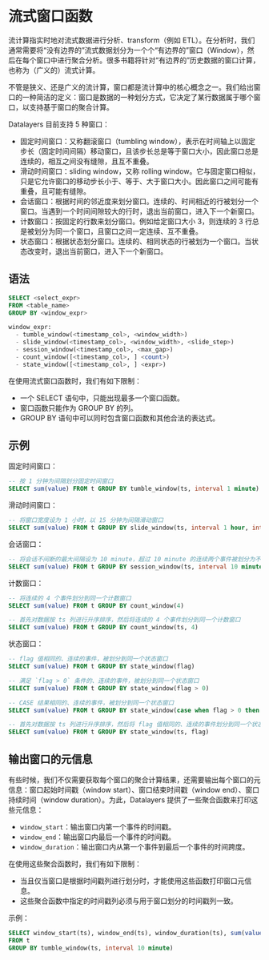 # 流式窗口函数

流计算指实时地对流式数据进行分析、transform（例如 ETL）。在分析时，我们通常需要将“没有边界的”流式数据划分为一个个“有边界的”窗口（Window），然后在每个窗口中进行聚合分析。很多书籍将针对“有边界的”历史数据的窗口计算，也称为（广义的）流式计算。

不管是狭义、还是广义的流计算，窗口都是流计算中的核心概念之一。我们给出窗口的一种简洁的定义：窗口是数据的一种划分方式，它决定了某行数据属于哪个窗口，以支持基于窗口的聚合计算。

Datalayers 目前支持 5 种窗口：

- 固定时间窗口：又称翻滚窗口（tumbling window），表示在时间轴上以固定步长（固定时间间隔）移动窗口，且该步长总是等于窗口大小，因此窗口总是连续的，相互之间没有缝隙，且互不重叠。
- 滑动时间窗口：sliding window，又称 rolling window。它与固定窗口相似，只是它允许窗口的移动步长小于、等于、大于窗口大小。因此窗口之间可能有重叠，且可能有缝隙。
- 会话窗口：根据时间的邻近度来划分窗口。连续的、时间相近的行被划分一个窗口。当遇到一个时间间隙较大的行时，退出当前窗口，进入下一个新窗口。
- 计数窗口：按固定的行数来划分窗口。例如给定窗口大小 3，则连续的 3 行总是被划分为同一个窗口，且窗口之间一定连续、互不重叠。
- 状态窗口：根据状态划分窗口。连续的、相同状态的行被划为一个窗口。当状态改变时，退出当前窗口，进入下一个新窗口。

## 语法

```sql
SELECT <select_expr>
FROM <table_name>
GROUP BY <window_expr>

window_expr:
  - tumble_window(<timestamp_col>, <window_width>)
  - slide_window(<timestamp_col>, <window_width>, <slide_step>)
  - session_window(<timestamp_col>, <max_gap>)
  - count_window([<timestamp_col>, ] <count>)
  - state_window([<timestamp_col>, ] <expr>)
```

在使用流式窗口函数时，我们有如下限制：

- 一个 SELECT 语句中，只能出现最多一个窗口函数。
- 窗口函数只能作为 GROUP BY 的列。
- GROUP BY 语句中可以同时包含窗口函数和其他合法的表达式。

## 示例

固定时间窗口：

```sql
-- 按 1 分钟为间隔划分固定时间窗口
SELECT sum(value) FROM t GROUP BY tumble_window(ts, interval 1 minute)
```

滑动时间窗口：

```sql
-- 将窗口宽度设为 1 小时，以 15 分钟为间隔滑动窗口
SELECT sum(value) FROM t GROUP BY slide_window(ts, interval 1 hour, interval 15 minute)
```

会话窗口：

```sql
-- 将会话不间断的最大间隔设为 10 minute，超过 10 minute 的连续两个事件被划分为不同的会话，反之则划分为同一个会话
SELECT sum(value) FROM t GROUP BY session_window(ts, interval 10 minute)
```

计数窗口：

```sql
-- 将连续的 4 个事件划分到同一个计数窗口
SELECT sum(value) FROM t GROUP BY count_window(4)

-- 首先对数据按 ts 列进行升序排序，然后将连续的 4 个事件划分到同一个计数窗口
SELECT sum(value) FROM t GROUP BY count_window(ts, 4)
```

状态窗口：

```sql
-- flag 值相同的、连续的事件，被划分到同一个状态窗口
SELECT sum(value) FROM t GROUP BY state_window(flag)

-- 满足 `flag > 0` 条件的、连续的事件，被划分到同一个状态窗口
SELECT sum(value) FROM t GROUP BY state_window(flag > 0)

-- CASE 结果相同的、连续的事件，被划分到同一个状态窗口
SELECT sum(value) FROM t GROUP BY state_window(case when flag > 0 then 1 else 0 end)

-- 首先对数据按 ts 列进行升序排序，然后将 flag 值相同的、连续的事件划分到同一个状态窗口
SELECT sum(value) FROM t GROUP BY state_window(ts, flag)
```

## 输出窗口的元信息

有些时候，我们不仅需要获取每个窗口的聚合计算结果，还需要输出每个窗口的元信息：窗口起始时间戳（window start）、窗口结束时间戳（window end）、窗口持续时间（window duration）。为此，Datalayers 提供了一些聚合函数来打印这些元信息：

- `window_start`：输出窗口内第一个事件的时间戳。
- `window_end`：输出窗口内最后一个事件的时间戳。
- `window_duration`：输出窗口内从第一个事件到最后一个事件的时间跨度。

在使用这些聚合函数时，我们有如下限制：

- 当且仅当窗口是根据时间戳列进行划分时，才能使用这些函数打印窗口元信息。
- 这些聚合函数中指定的时间戳列必须与用于窗口划分的时间戳列一致。

示例：

```sql
SELECT window_start(ts), window_end(ts), window_duration(ts), sum(value)
FROM t
GROUP BY tumble_window(ts, interval 10 minute)
```
